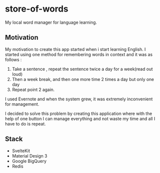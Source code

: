 # store-of-words

My local word manager for language learning.

## Motivation

My motivation to create this app started when i start learning English. 
I started using one method for remembering words in context and it was as follows : 

1. Take a sentence , repeat the sentence twice a day for a week(read out loud)
2. Then a week break, and then one more time 2 times a day but only one day
3. Repeat point 2 again.

I used Evernote and when the system grew, it was extremely inconvenient for management.

I decided to solve this problem by creating this application where with the help of one button I can manage everything and not waste my time and all I have to do is repeat.

## Stack

* SvelteKit
* Material Design 3
* Google BigQuery
* Redis

